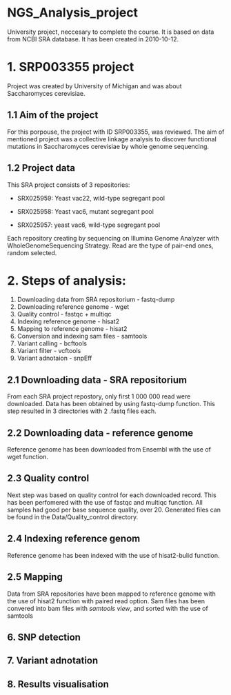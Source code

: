 # NGS_Analysis_project

University project, neccesary to complete the course. It is based on data from NCBI SRA database. It has been created in 2010-10-12.

# 1. SRP003355 project
Project was created by University of Michigan and was about Saccharomyces cerevisiae.

## 1.1 Aim of the project
For this porpouse, the project with ID SRP003355, was reviewed. 
The aim of mentioned project was a collective linkage analysis to discover functional mutations in Saccharomyces cerevisiae by whole genome sequencing.

## 1.2 Project data
This SRA project consists of 3 repositories:

- SRX025959: Yeast vac22, wild-type segregant pool

- SRX025958: Yeast vac6, mutant segregant pool

- SRX025957: yeast vac6, wild-type segregant pool

Each repository creating by sequencing on Illumina Genome Analyzer with WholeGenomeSequencing Strategy.
Read are the type of pair-end ones, random selected. 

# 2. Steps of analysis:
1. Downloading data from SRA repositorium - fastq-dump
2. Downloading reference genome - wget
3. Quality control - fastqc + multiqc
4. Indexing reference genome - hisat2
5. Mapping to reference genome - hisat2
6. Conversion and indexing sam files - samtools
7. Variant calling - bcftools
8. Variant filter - vcftools
9. Variant adnotaion - snpEff

## 2.1 Downloading data - SRA repositorium

From each SRA project repostory, only first 1 000 000 read were downloaded.
Data has been obtained by using fastq-dump function.
This step resulted in 3 directories with 2 .fastq files each.

## 2.2 Downloading data - reference genome

Reference genome has been downloaded from Ensembl with the use of wget function.

## 2.3 Quality control

Next step was based on quality control for each downloaded record.
This has been perfomered with the use of fastqc and multiqc function.
All samples had good per base sequence quality, over 20. 
Generated files can be found in the Data/Quality_control directory.

## 2.4 Indexing reference genom
Reference genome has been indexed with the use of hisat2-bulid function.

## 2.5 Mapping

Data from SRA repositories have been mapped to reference genome with the use of hisat2 function with paired read option.
Sam files has been convered into bam files with _samtools view_,  and sorted with the use of samtools

## 6. SNP detection

## 7. Variant adnotation

## 8. Results visualisation




  
